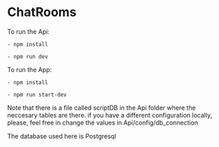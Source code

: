 # ChatRooms

To run the Api:

    - npm install

    - npm run dev

To run the App:

    - npm install

    - npm run start-dev

Note that there is a file called scriptDB in the Api folder where the neccesary tables are there.
if you have a different configuration locally, please, feel free in change the values in Api/config/db_connection

The database used here is Postgresql

